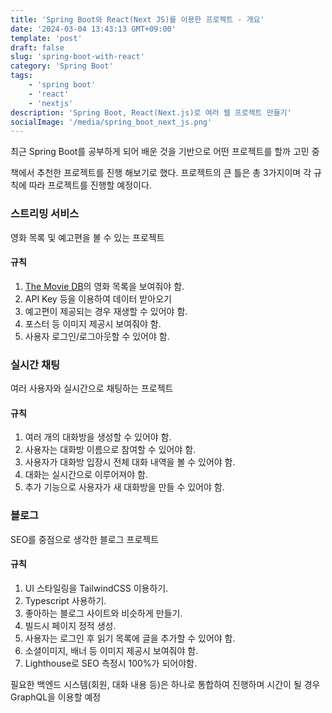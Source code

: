 ```yaml
---
title: 'Spring Boot와 React(Next JS)를 이용한 프로젝트 - 개요'
date: '2024-03-04 13:43:13 GMT+09:00'
template: 'post'
draft: false
slug: 'spring-boot-with-react'
category: 'Spring Boot'
tags:
    - 'spring boot'
    - 'react'
    - 'nextjs'
description: 'Spring Boot, React(Next.js)로 여러 웹 프로젝트 만들기'
socialImage: '/media/spring_boot_next_js.png'
---
```


최근 Spring Boot를 공부하게 되어 배운 것을 기반으로 어떤 프로젝트를 할까 고민 중

책에서 추천한 프로젝트를 진행 해보기로 했다. 프로젝트의 큰 틀은 총 3가지이며 각 규칙에 따라 프로젝트를 진행할 예정이다.

### 스트리밍 서비스

영화 목록 및 예고편을 볼 수 있는 프로젝트

#### 규칙
1. [The Movie DB](https://www.themoviedb.org)의 영화 목록을 보여줘야 함.
2. API Key 등을 이용하여 데이터 받아오기
3. 예고편이 제공되는 경우 재생할 수 있어야 함.
4. 포스터 등 이미지 제공시 보여줘야 함.
5. 사용자 로그인/로그아웃할 수 있어야 함.

### 실시간 채팅

여러 사용자와 실시간으로 채팅하는 프로젝트

#### 규칙
1. 여러 개의 대화방을 생성할 수 있어야 함.
2. 사용자는 대화방 이름으로 참여할 수 있어야 함.
3. 사용자가 대화방 입장시 전체 대화 내역을 볼 수 있어야 함.
4. 대화는 실시간으로 이루어져야 함.
5. 추가 기능으로 사용자가 새 대화방을 만들 수 있어야 함.

### 블로그

SEO를 중점으로 생각한 블로그 프로젝트

#### 규칙
1. UI 스타일링을 TailwindCSS 이용하기.
2. Typescript 사용하기.
3. 좋아하는 블로그 사이트와 비슷하게 만들기.
4. 빌드시 페이지 정적 생성.
5. 사용자는 로그인 후 읽기 목록에 글을 추가할 수 있어야 함.
6. 소셜이미지, 배너 등 이미지 제공시 보여줘야 함.
7. Lighthouse로 SEO 측정시 100%가 되어야함.


필요한 백엔드 시스템(회원, 대화 내용 등)은 하나로 통합하여 진행하며 시간이 될 경우 GraphQL을 이용할 예정

### 